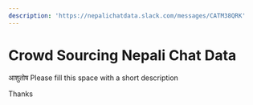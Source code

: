 ```yaml
---
description: 'https://nepalichatdata.slack.com/messages/CATM38QRK'
---
```


# Crowd Sourcing Nepali Chat Data

आशुतोष Please fill this space with a short description

Thanks

